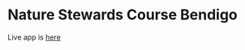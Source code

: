 # Nature Stewards Course Bendigo
Live app is [here](https://naturestewards-ruxdbsazluvqkzych7at8l.streamlit.app/)

